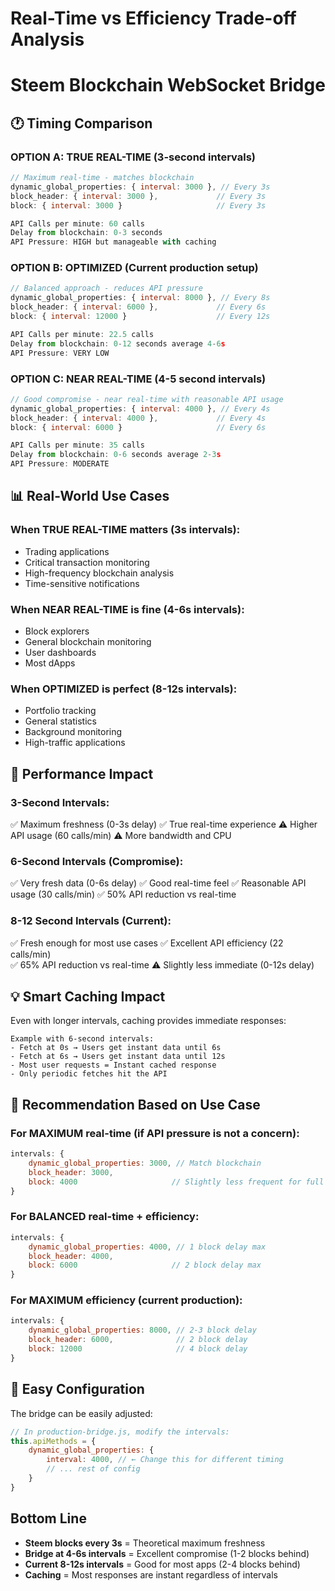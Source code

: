 # Real-Time vs Efficiency Trade-off Analysis
# Steem Blockchain WebSocket Bridge

## 🕐 Timing Comparison

### OPTION A: TRUE REAL-TIME (3-second intervals)
```javascript
// Maximum real-time - matches blockchain
dynamic_global_properties: { interval: 3000 }, // Every 3s
block_header: { interval: 3000 },             // Every 3s  
block: { interval: 3000 }                     // Every 3s

API Calls per minute: 60 calls
Delay from blockchain: 0-3 seconds
API Pressure: HIGH but manageable with caching
```

### OPTION B: OPTIMIZED (Current production setup)
```javascript  
// Balanced approach - reduces API pressure
dynamic_global_properties: { interval: 8000 }, // Every 8s
block_header: { interval: 6000 },             // Every 6s
block: { interval: 12000 }                    // Every 12s

API Calls per minute: 22.5 calls
Delay from blockchain: 0-12 seconds average 4-6s
API Pressure: VERY LOW
```

### OPTION C: NEAR REAL-TIME (4-5 second intervals)
```javascript
// Good compromise - near real-time with reasonable API usage
dynamic_global_properties: { interval: 4000 }, // Every 4s
block_header: { interval: 4000 },             // Every 4s
block: { interval: 6000 }                     // Every 6s

API Calls per minute: 35 calls  
Delay from blockchain: 0-6 seconds average 2-3s
API Pressure: MODERATE
```

## 📊 Real-World Use Cases

### When TRUE REAL-TIME matters (3s intervals):
- Trading applications
- Critical transaction monitoring  
- High-frequency blockchain analysis
- Time-sensitive notifications

### When NEAR REAL-TIME is fine (4-6s intervals):
- Block explorers
- General blockchain monitoring
- User dashboards
- Most dApps

### When OPTIMIZED is perfect (8-12s intervals):
- Portfolio tracking
- General statistics
- Background monitoring
- High-traffic applications

## 🚀 Performance Impact

### 3-Second Intervals:
✅ Maximum freshness (0-3s delay)
✅ True real-time experience
⚠️ Higher API usage (60 calls/min)
⚠️ More bandwidth and CPU

### 6-Second Intervals (Compromise):  
✅ Very fresh data (0-6s delay)
✅ Good real-time feel
✅ Reasonable API usage (30 calls/min)
✅ 50% API reduction vs real-time

### 8-12 Second Intervals (Current):
✅ Fresh enough for most use cases
✅ Excellent API efficiency (22 calls/min)  
✅ 65% API reduction vs real-time
⚠️ Slightly less immediate (0-12s delay)

## 💡 Smart Caching Impact

Even with longer intervals, caching provides immediate responses:

```
Example with 6-second intervals:
- Fetch at 0s → Users get instant data until 6s
- Fetch at 6s → Users get instant data until 12s  
- Most user requests = Instant cached response
- Only periodic fetches hit the API
```

## 🎯 Recommendation Based on Use Case

### For MAXIMUM real-time (if API pressure is not a concern):
```javascript
intervals: {
    dynamic_global_properties: 3000, // Match blockchain
    block_header: 3000,             
    block: 4000                     // Slightly less frequent for full blocks
}
```

### For BALANCED real-time + efficiency:
```javascript  
intervals: {
    dynamic_global_properties: 4000, // 1 block delay max
    block_header: 4000,
    block: 6000                     // 2 block delay max  
}
```

### For MAXIMUM efficiency (current production):
```javascript
intervals: {
    dynamic_global_properties: 8000, // 2-3 block delay
    block_header: 6000,              // 2 block delay
    block: 12000                     // 4 block delay
}
```

## 🔧 Easy Configuration

The bridge can be easily adjusted:
```javascript
// In production-bridge.js, modify the intervals:
this.apiMethods = {
    dynamic_global_properties: {
        interval: 4000, // ← Change this for different timing
        // ... rest of config
    }
}
```

## Bottom Line

- **Steem blocks every 3s** = Theoretical maximum freshness
- **Bridge at 4-6s intervals** = Excellent compromise (1-2 blocks behind)
- **Current 8-12s intervals** = Good for most apps (2-4 blocks behind)
- **Caching** = Most responses are instant regardless of intervals